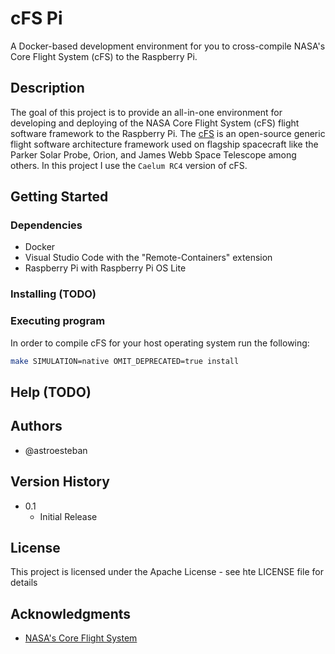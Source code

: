 # cFS Pi

A Docker-based development environment for you to cross-compile NASA's Core
Flight System (cFS) to the Raspberry Pi.

## Description

The goal of this project is to provide an all-in-one environment for developing
and deploying of the NASA Core Flight System (cFS) flight software framework
to the Raspberry Pi. The [cFS](https://github.com/nasa/cFS) is an open-source
generic flight software architecture framework used on flagship spacecraft like
the Parker Solar Probe, Orion, and James Webb Space Telescope among others. In
this project I use the `Caelum RC4` version of cFS.

## Getting Started

### Dependencies

* Docker
* Visual Studio Code with the "Remote-Containers" extension
* Raspberry Pi with Raspberry Pi OS Lite

### Installing (TODO)

### Executing program

In order to compile cFS for your host operating system run the following:

```sh
make SIMULATION=native OMIT_DEPRECATED=true install
```

## Help (TODO)

## Authors

* @astroesteban

## Version History

* 0.1
    * Initial Release

## License

This project is licensed under the Apache License - see hte LICENSE file for details

## Acknowledgments

* [NASA's Core Flight System](https://github.com/nasa/cFS)